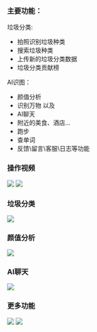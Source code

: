 

### 主要功能：

垃圾分类:
- 拍照识别垃圾种类
- 搜索垃圾种类
- 上传新的垃圾分类数据
- 垃圾分类贡献榜

AI识图：
- 颜值分析
- 识别万物
以及
- AI聊天
- 附近的美食、酒店...
- 跑步
- 查单词
- 反馈\留言\客服\日志等功能

### 操作视频
![](https://github.com/mythkiven/tmp/blob/master/resource/img/wechat/%E5%85%B6%E4%BB%96%E5%8A%9F%E8%83%BD.2019-07-15%2016_07_58.gif)
![](https://github.com/mythkiven/tmp/blob/master/resource/img/wechat/%E6%9F%A5%E8%AF%A2%E5%9E%83%E5%9C%BE.2019-07-15%2016_08_44.gif)


### 垃圾分类
![](https://github.com/mythkiven/tmp/raw/master/resource/img/wechat/WechatIMG13.jpeg)

### 颜值分析
![](https://github.com/mythkiven/tmp/raw/master/resource/img/wechat/WechatIMG68.jpeg)

### AI聊天
![](https://github.com/mythkiven/tmp/raw/master/resource/img/wechat/WechatIMG66.jpeg)

### 更多功能
![](https://github.com/mythkiven/tmp/raw/master/resource/img/wechat/WechatIMG67.jpeg)
![](https://github.com/mythkiven/tmp/raw/master/resource/img/wechat/WechatIMG65.jpeg)